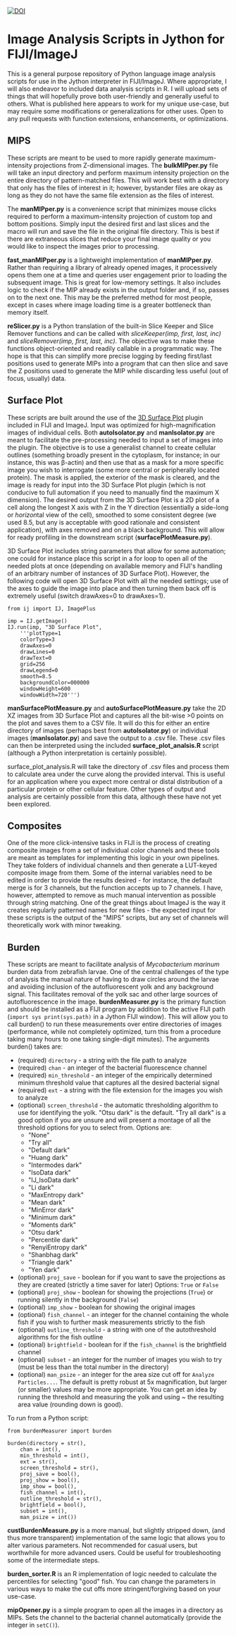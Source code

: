 [![DOI](https://zenodo.org/badge/521425912.svg)](https://zenodo.org/badge/latestdoi/521425912)

# Image Analysis Scripts in Jython for FIJI/ImageJ

This is a general purpose repository of Python language image analysis scripts for use in the Jython interpreter in FIJI/ImageJ. Where appropriate, I will also endeavor to included data analysis scripts in R. I will upload sets of things that will hopefully prove both user-friendly and generally useful to others. What is published here appears to work for my unique use-case, but may require some modifications or generalizations for other uses. Open to any pull requests with function extensions, enhancements, or optimizations.

## MIPS

These scripts are meant to be used to more rapidly generate maximum-intensity projections from Z-dimensional images. The __bulkMIPper.py__ file will take an input directory and perform maximum intensity projection on the entire directory of pattern-matched files. This will work best with a directory that only has the files of interest in it; however, bystander files are okay as long as they do not have the same file extension as the files of interest.

The __manMIPper.py__ is a convenience script that minimizes mouse clicks required to perform a maximum-intensity projection of custom top and bottom positions. Simply input the desired first and last slices and the macro will run and save the file in the original file directory. This is best if there are extraneous slices that reduce your final image quality or you would like to inspect the images prior to processing.

__fast_manMIPper.py__ is a lightweight implementation of __manMIPper.py__. Rather than requiring a library of already opened images, it processively opens them one at a time and queries user engagement prior to loading the subsequent image. This is great for low-memory settings. It also includes logic to check if the MIP already exists in the output folder and, if so, passes on to the next one. This may be the preferred method for most people, except in cases where image loading time is a greater bottleneck than memory itself.

__reSlicer.py__ is a Python translation of the built-in Slice Keeper and Slice Remover functions and can be called with _sliceKeeper(imp, first, last, inc)_ and _sliceRemover(imp, first, last, inc)_. The objective was to make these functions object-oriented and readily callable in a programmatic way. The hope is that this can simplify more precise logging by feeding first/last positions used to generate MIPs into a program that can then slice and save the Z positions used to generate the MIP while discarding less useful (out of focus, usually) data.

## Surface Plot

These scripts are built around the use of the [3D Surface Plot](https://github.com/fiji/Interactive_3D_Surface_Plot) plugin included in FIJI and ImageJ. Input was optimized for high-magnification images of individual cells. Both __autoIsolator.py__ and __manIsolator.py__ are meant to facilitate the pre-processing needed to input a set of images into the plugin. The objective is to use a generalist channel to create cellular outlines (something broadly present in the cytoplasm, for instance; in our instance, this was β-actin) and then use that as a mask for a more specific image you wish to interrogate (some more central or peripherally located protein). The mask is applied, the exterior of the mask is cleared, and the image is ready for input into the 3D Surface Plot plugin (which is not conducive to full automation if you need to manually find the maximum X dimension). The desired output from the 3D Surface Plot is a 2D plot of a cell along the longest X axis with Z in the Y direction (essentially a side-long or *horizon*tal view of the cell), smoothed to some consistent degree (we used 8.5, but any is acceptable with good rationale and consistent application), with axes removed and on a black background. This will allow for ready profiling in the downstream script (__surfacePlotMeasure.py__).

3D Surface Plot includes string parameters that allow for some automation; one could for instance place this script in a for loop to open all of the needed plots at once (depending on available memory and FIJI's handling of an arbitrary number of instances of 3D Surface Plot). However, the following code will open 3D Surface Plot with all the needed settings; use of the axes to guide the image into place and then turning them back off is extremely useful (switch drawAxes=0 to drawAxes=1).

```
from ij import IJ, ImagePlus

imp = IJ.getImage()
IJ.run(imp, "3D Surface Plot",
	'''plotType=1
	colorType=3
	drawAxes=0
	drawLines=0
	drawText=0
	grid=256
	drawLegend=0
	smooth=8.5
	backgroundColor=000000
	windowHeight=600
	windowWidth=720''')
```

__manSurfacePlotMeasure.py__ and __autoSurfacePlotMeasure.py__ take the 2D XZ images from 3D Surface Plot and captures all the bit-wise >0 points on the plot and saves them to a CSV file. It will do this for either an entire directory of images (perhaps best from __autoIsolator.py__) or individual images (__manIsolator.py__) and save the output to a .csv file. These .csv files can then be interpreted using the included __surface_plot_analsis.R__ script (although a Python interpretation is certainly possible).

surface_plot_analysis.R will take the directory of .csv files and process them to calculate area under the curve along the provided interval. This is useful for an application where you expect more central or distal distribution of a particular protein or other cellular feature. Other types of output and analysis are certainly possible from this data, although these have not yet been explored.

## Composites

One of the more click-intensive tasks in FIJI is the process of creating composite images from a set of individual color channels and these tools are meant as templates for implementing this logic in your own pipelines. They take folders of individual channels and then generate a LUT-keyed composite image from them. Some of the internal variables need to be edited in order to provide the results desired - for instance, the default merge is for 3 channels, but the function accepts up to 7 channels. I have, however, attempted to remove as much manual intervention as possible through string matching. One of the great things about ImageJ is the way it creates regularly patterned names for new files - the expected input for these scripts is the output of the "MIPS" scripts, but any set of channels will theoretically work with minor tweaking.

## Burden

These scripts are meant to facilitate analysis of _Mycobacterium marinum_ burden data from zebrafish larvae. One of the central challenges of the type of analysis the manual nature of having to draw circles around the larvae and avoiding inclusion of the autofluorescent yolk and any background signal. This facilitates removal of the yolk sac and other large sources of autofluorescence in the image. __burdenMeasurer.py__ is the primary function and should be installed as a FIJI program by addition to the active FIJI path (```import sys print(sys.path)``` in a Jython FIJI window). This will allow you to call burden() to run these measurements over entire directories of images (performance, while not completely optimized, turn this from a procedure taking many hours to one taking single-digit minutes). The arguments burden() takes are:

* (required) ```directory``` - a string with the file path to analyze
* (required) ```chan``` - an integer of the bacterial fluorescence channel
* (required) ```min_threshold``` - an integer of the empirically determined minimum threshold value that captures all the desired bacterial signal
* (required) ```ext``` - a string with the file extension for the images you wish to analyze
* (optional) ```screen_threshold``` - the automatic thresholding algorithm to use for identifying the yolk. "Otsu dark" is the default. "Try all dark" is a good option if you are unsure and will present a montage of all the threshold options for you to select from. Options are:
	* "None"
	* "Try all"
	* "Default dark"
	* "Huang dark"
	* "Intermodes dark"
	* "IsoData dark"
	* "IJ_IsoData dark"
	* "Li dark"
	* "MaxEntropy dark"
	* "Mean dark"
	* "MinError dark"
	* "Minimum dark"
	* "Moments dark"
	* "Otsu dark"
	* "Percentile dark"
	* "RenyiEntropy dark"
	* "Shanbhag dark"
	* "Triangle dark"
	* "Yen dark"
* (optional) ```proj_save``` - boolean for if you want to save the projections as they are created (strictly a time saver for later) Options: ```True``` or ```False```
* (optional) ```proj_show``` - boolean for showing the projections (```True```) or running silently in the background (```False```)
* (optional) ```imp_show``` - boolean for showing the original images
* (optional) ```fish_channel``` - an integer for the channel containing the whole fish if you wish to further mask measurements strictly to the fish
* (optional) ```outline_threshold``` - a string with one of the autothreshold algorithms for the fish outline
* (optional) ```brightfield``` - boolean for if the ```fish_channel``` is the brightfield channel
* (optional) ```subset``` - an integer for the number of images you wish to try (must be less than the total number in the directory)
* (optional) ```man_psize``` - an integer for the area size cut off for ```Analyze Particles...```. The default is pretty robust at 5x magnification, but larger (or smaller) values may be more appropriate. You can get an idea by running the threshold and measuring the yolk and using ~ the resulting area value (rounding down is good).

To run from a Python script:

```
from burdenMeasurer import burden

burden(directory = str(),
	chan = int(),
	min_threshold = int(),
	ext = str(),
	screen_threshold = str(),
	proj_save = bool(),
	proj_show = bool(),
	imp_show = bool(),
	fish_channel = int(),
	outline_threshold = str(),
	brightfield = bool(),
	subset = int(),
	man_psize = int())
```

__custBurdenMeasure.py__ is a more manual, but slightly stripped down, (and thus more transparent) implementation of the same logic that allows you to alter various parameters. Not recommended for casual users, but worthwhile for more advanced users. Could be useful for troubleshooting some of the intermediate steps.

__burden_sorter.R__ is an R implementation of logic needed to calculate the percentiles for selecting "good" fish. You can change the parameters in various ways to make the cut offs more stringent/forgiving based on your use-case.

__mipOpener.py__ is a simple program to open all the images in a directory as MIPs. Sets the channel to the bacterial channel automatically (provide the integer in ```setC()```).

